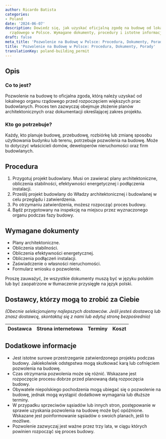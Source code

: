 ```yaml
---
author: Ricardo Batista
categories:
- Poland
date: '2024-06-07'
description: Dowiedz się, jak uzyskać oficjalną zgodę na budowę od lokalnego organu
  rządowego w Polsce. Wymagane dokumenty, procedury i istotne informacje.
draft: false
meta_title: 'Pozwolenie na Budowę w Polsce: Procedura, Dokumenty, Porady'
title: 'Pozwolenie na Budowę w Polsce: Procedura, Dokumenty, Porady'
translationKey: poland-building_permit
---
```



## Opis
### Co to jest?
Pozwolenie na budowę to oficjalna zgoda, którą należy uzyskać od lokalnego organu rządowego przed rozpoczęciem większych prac budowlanych. Proces ten zazwyczaj obejmuje złożenie planów architektonicznych oraz dokumentacji określającej zakres projektu.

### Kto go potrzebuje?
Każdy, kto planuje budowę, przebudowę, rozbiórkę lub zmianę sposobu użytkowania budynku lub terenu, potrzebuje pozwolenia na budowę. Może to dotyczyć właścicieli domów, deweloperów nieruchomości oraz firm budowlanych.

## Procedura
1. Przygotuj projekt budowlany. Musi on zawierać plany architektoniczne, obliczenia stabilności, efektywności energetycznej i podłączenia instalacji.
2. Prześlij projekt budowlany do Władzy architektonicznej i budowlanej w celu przeglądu i zatwierdzenia.
3. Po otrzymaniu zatwierdzenia, możesz rozpocząć proces budowy.
4. Bądź przygotowany na inspekcję na miejscu przez wyznaczonego organu podczas fazy budowy.

## Wymagane dokumenty
- Plany architektoniczne.
- Obliczenia stabilności.
- Obliczenia efektywności energetycznej.
- Obliczenia podłączeń instalacji.
- Zaświadczenie o własności nieruchomości.
- Formularz wniosku o pozwolenie.

Proszę zauważyć, że wszystkie dokumenty muszą być w języku polskim lub być zaopatrzone w tłumaczenie przysięgłe na język polski.

## Dostawcy, którzy mogą to zrobić za Ciebie

_(Obecnie selekcjonujemy najlepszych dostawców. Jeśli jesteś dostawcą lub znasz dostawcę, skontaktuj się z nami lub edytuj stronę bezpośrednio)_

| Dostawca        |     Strona internetowa  |     Terminy     |       Koszt      |
| --------------- | --------------- |  :-------------: | :-------------: |

## Dodatkowe informacje
- Jest istotne surowe przestrzeganie zatwierdzonego projektu podczas budowy. Jakiekolwiek odstępstwa mogą skutkować karą lub cofnięciem pozwolenia na budowę.
- Czas otrzymania pozwolenia może się różnić. Wskazane jest rozpoczęcie procesu dobrze przed planowaną datą rozpoczęcia budowy.
- Obywatele niepolskiego pochodzenia mogą ubiegać się o pozwolenie na budowę, jednak mogą wystąpić dodatkowe wymagania lub dłuższe terminy.
- W przypadku sprzeciwów sąsiadów lub innych stron, postępowanie w sprawie uzyskania pozwolenia na budowę może być opóźnione. Wskazane jest poinformowanie sąsiadów o swoich planach, jeśli to możliwe.
- Pozwolenie zazwyczaj jest ważne przez trzy lata, w ciągu których powinien rozpocząć się proces budowy.